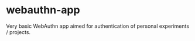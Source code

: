 # webauthn-app
Very basic WebAuthn app aimed for authentication of personal experiments / projects.
